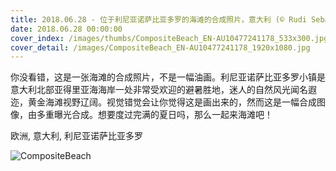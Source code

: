 ```yaml
---
title: 2018.06.28 - 位于利尼亚诺萨比亚多罗的海滩的合成照片，意大利 (© Rudi Sebastian/plainpicture)
date: 2018.06.28 00:00:00
cover_index: /images/thumbs/CompositeBeach_EN-AU10477241178_533x300.jpg
cover_detail: /images/CompositeBeach_EN-AU10477241178_1920x1080.jpg
---
```


你没看错，这是一张海滩的合成照片，不是一幅油画。利尼亚诺萨比亚多罗小镇是意大利北部亚得里亚海海岸一处非常受欢迎的避暑胜地，迷人的自然风光闻名遐迩，黄金海滩视野辽阔。视觉错觉会让你觉得这是画出来的，然而这是一幅合成图像，由多重曝光合成。想要度过完满的夏日吗，那么一起来海滩吧！

欧洲, 意大利, 利尼亚诺萨比亚多罗

![CompositeBeach](/images/CompositeBeach_EN-AU10477241178_1920x1080.jpg)
